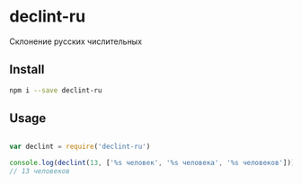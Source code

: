 declint-ru
==========

Склонение русских числительных

## Install

```sh
npm i --save declint-ru
```

## Usage

```js

var declint = require('declint-ru')

console.log(declint(13, ['%s человек', '%s человека', '%s человеков']))
// 13 человеков
```
